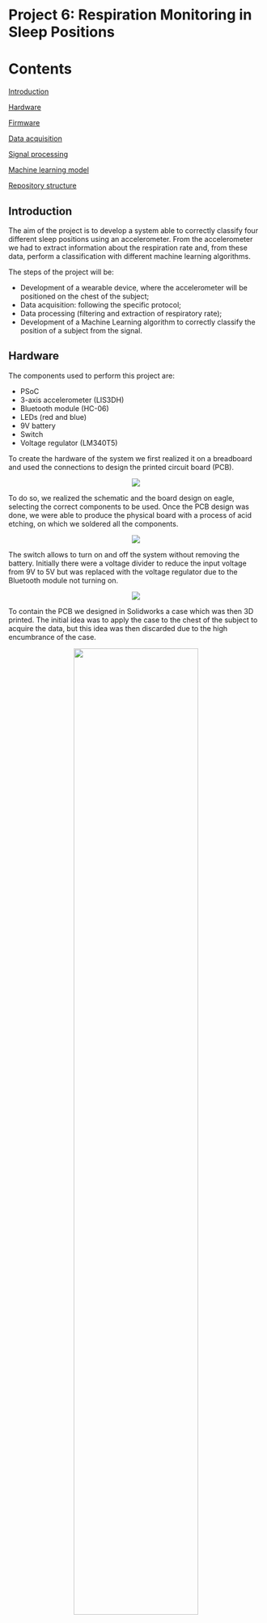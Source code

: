 # Project 6: Respiration Monitoring in Sleep Positions











# Contents
[Introduction](#introduction)

[Hardware](#hardware)

[Firmware](#firmware)

[Data acquisition](#data-acquisition)

[Signal processing](#signal-processing)

[Machine learning model](#machine-learning-model)

[Repository structure](#repository-structure)





















##

## Introduction
The aim of the project is to develop a system able to correctly classify four different sleep positions using an accelerometer. From the accelerometer we had to extract information about the respiration rate and, from these data, perform a classification with different machine learning algorithms.  

The steps of the project will be: 

- Development of a wearable device, where the accelerometer will be positioned on the chest of the subject;
- Data acquisition: following the specific protocol;
- Data processing (filtering and extraction of respiratory rate);
- Development of a Machine Learning algorithm to correctly classify the position of a subject from the signal. 

## Hardware
The components used to perform this project are: 

- PSoC
- 3-axis accelerometer (LIS3DH)
- Bluetooth module (HC-06)
- LEDs (red and blue)
- 9V battery
- Switch
- Voltage regulator (LM340T5)

To create the hardware of the system we first realized it on a breadboard and used the connections to design the printed circuit board (PCB). 

<p align="center">
  <img src="https://github.com/ltebs-polimi/AY2122_II_Project-6/blob/master/img/2.png">
</p>

To do so, we realized the schematic and the board design on eagle, selecting the correct components to be used. Once the PCB design was done, we were able to produce the physical board with a process of acid etching, on which we soldered all the components. 

<p align="center">
  <img src="https://github.com/ltebs-polimi/AY2122_II_Project-6/blob/master/img/3.png">
</p>

The switch allows to turn on and off the system without removing the battery. Initially there were a voltage divider to reduce the input voltage from 9V to 5V but was replaced with the voltage regulator due to the Bluetooth module not turning on.

<p align="center">
  <img src="https://github.com/ltebs-polimi/AY2122_II_Project-6/blob/master/img/4.png">
</p>

To contain the PCB we designed in Solidworks a case which was then 3D printed. The initial idea was to apply the case to the chest of the subject to acquire the data, but this idea was then discarded due to the high encumbrance of the case.

<p align="center">
  <img width="70%" src="https://github.com/ltebs-polimi/AY2122_II_Project-6/blob/master/img/5-6.png">
</p>

The hardware is subdivided into two main parts: PCB and accelerometer. The PCB contain all the physical elements and their connections, while the accelerometer is stitched on a strap and is connected to the PCB through long cables. 

In this way, we apply the strap on the thorax of the subject, reducing the encumbrance and allowing a free movement of the accelerometer, and the case is kept near the acquisition site.

## Firmware
The accelerometer and the microprocessor communicate with a I2C Master/slave communication and the data are sent with a Bluetooth module. Then, there are two digital output to drive two LED. The first one (blue) turns ON when the accelerometer is sampling, the second one (red) turns ON if some error occurs in the communication with the accelerometer. 

When the device turns on, the microprocessor reads and writes the registers of the accelerometer.
We set the sampling frequency (CTRL\_REG1) at 50 Hz, the Full Scale Range (CTRL\_REG4) at +-2g and we enable the FIFO mode.   

The device is in the “waiting” status in which the accelerometer is not sampling and the FIFO register is empty. 

When the user sends a “start” signal, the device starts sampling for three minutes (according to the protocol for collecting the data), the blue light turns on and the data is saved in the FIFO register. 
When the register is full, we send the data with the Bluetooth module and reset the FIFO register. After three minutes the procedures stops and the device returns in the “waiting” status. 

If an error occurs during the sampling procedure, the sampling stops and the red LED turns on. It is possible to stop the sampling even with a “stop” signal. 

## Data acquisition
The protocol for the data acquisition consists in collecting data of 10 people in 4 different positions (supine, prone, lateral left, lateral right). Each subject must keep the position for 3 minutes. 

To make the procedure easier we implement a graphical interface in which the user can communicate with the device. 

<p align="center">
  <img src="https://github.com/ltebs-polimi/AY2122_II_Project-6/blob/master/img/7.png">
</p>

The user has to choose a port and connect to it. The application allows also to rescan the port or disconnect to the port if needed. 

<p align="center">
  <img src="https://github.com/ltebs-polimi/AY2122_II_Project-6/blob/master/img/8.png">
</p>

Then the user has to choose the position of the subject and starts the sampling. It is possible also to stop the sampling. 

<p align="center">
  <img src="https://github.com/ltebs-polimi/AY2122_II_Project-6/blob/master/img/9.png">
</p>

After three minutes the data is saved as ‘.csv’ in a specific folder. The data are automatically saved and labelled and every sampling has its own file. It is possible to change the position of the subjects and start another sampling. 
<p align="center">
  <img src="https://github.com/ltebs-polimi/AY2122_II_Project-6/blob/master/img/10.png">
</p>
The ‘.csv’ file contains all the data of the three axis and the position of the subject. These files will be then processed to obtain the information about the respiratory signal. 

## Signal processing

### Introduction
In order to process the data to extract the respiration signal and consequently the reparation rate, we have tried two different approaches, both based on data normalization and filtering data with Moving-average and Butterworth filters.

The main difference between these two methods regards the computation of the respiration rate:

- The first one compute the respiration rate based on pick coating function;
- The second one compute the respiration rate based on fast Fourier transform.

We decided to adopt the second approach, based on literature reviews.



### Explanation of the principal steps
The following are the main steps used in the algorithm:

1.  Z-TRANSFORM AND WINDOWING

<p align="center">
  <img src="https://github.com/ltebs-polimi/AY2122_II_Project-6/blob/master/img/11.png">
</p>

In order to smooth and compare the data, a Z-normalization is applied. Based on a preliminary analysis of the raw-data plot, we choose only the horizontal component (X,Y axis) of the acceleration to extract the respiration signal, because the Z axis is most influenced by the tone sound vibration of the heart. 

Looking to the final aim of the ML analysis, we decide to divide any posture registration of 3 minutes in 3 windows of 60 seconds. In this way, from any registration of each posture, we obtain 3 signals of one minutes enlarging the dataset having 12 signals for each recorded volunteer (instead of 4).

The further analysis is applied to a 60 second window.

2. FILTERING

We have filtered transformed raw-data in 60 seconds window applying a cascade of filter:

- Moving-Average Filtering: to reduce the noise, we have applied a Moving average filter on a window of length corresponding to a maximal breathing rate (40 breaths/min).

|Average window size |(40/60) x Sampling Frequencies |
| :- | :- |


<p align="center">
  <img src="https://github.com/ltebs-polimi/AY2122_II_Project-6/blob/master/img/12.png">
</p>







- Butterworth Filtering: the respiration frequencies in physiological condition can vary from 8 to 40 breaths for minutes (0.13-0.66 HZ). Therefore to extract the respiration signal we need to enhance this range of frequencies applying a Butterworth filter with parameters that are reported in the table. 

|FILTER ORDER|LOW F. (Hz)|HIGH F. (Hz)|
| :-: | :-: | :-: |
|4|0.05|0.66|



<p align="center">
  <img src="https://github.com/ltebs-polimi/AY2122_II_Project-6/blob/master/img/13.png">
</p>







- BR selection: from the filtered signal we compute the Fast Fourier transform in order to make a frequency analysis. Subsequently, computing its power spectrum it is possible to select the breathing rate looking at the range of frequencies corresponding to physiological one (8-40 breath/min). This corresponds to the maximal in that range.


<p align="center">
  <img src="https://github.com/ltebs-polimi/AY2122_II_Project-6/blob/master/img/14.png">
</p>






### Time and frequencies index extraction
In order to make further analysis on the signal, especially the classification purpose, we create a final dataset in which we report different time and frequencies domain index computed on the signal. (The list of index are reported in "index_computation.pdf" file, inside the "Data_collection" folder) 

After computed the principal index for ML analysis  reported in the table, we merge all the created dataset to proceed further.

## Machine learning model
For the classification we explored different ways. 

First, we tried to classify with the raw data coming from the accelerometer, we reached an accuracy of 100% mainly because of the orientation of the gravity acceleration that gives the major contribute to the signal.  

Once we have extracted the respiratory signal we tried to perform a multi-classification in two different ways:
- Using the entire respiratory signal, but this strategy did not perform very well, returning an accuracy of 35%. Analyzing the confusion matrix was evident that the relative positions were almos all misclassified;
- Using time and frequency indexes

### Data preparation
1. Univariate analysis: we removed the outlier to the variables that had a Gaussian distribution and we tried to normalize the other distributions. 

<p align="center">
  <img width="40%" src="https://github.com/ltebs-polimi/AY2122_II_Project-6/blob/master/img/15.png">
</p>

2. Multivariate analysis: we removed from the dataset the variables with high linear correlation and the variables which show a pattern in the bivariate distribution.

<p align="center">
  <img width="70%" src="https://github.com/ltebs-polimi/AY2122_II_Project-6/blob/master/img/16.png">
</p>

3. X and y dataset: after the standardization we split the dataset into y and x. The first one is the dataset containing the target (‘supine’, ‘prone’, ‘lateral R’, ‘lateral L’). The second one is the dataset containing the variables. We divided these datasets into train (70%) and test (30%). 

4. Machine Learning methods: we explored different ML methods. For each of them we selected the best parameters with a function, in order to perform the best classification. We explored:
   1. KNN (k-Nearest Neighbour)
   1. Decisional Tree
   1. Naïve-Bayes classifier
   1. Logistic regression
   1. Multi-layer Perceptron Classifier
   1. Linear support vector classifier
   1. Random Forest

We chose to use the linear SVM because it gave the most consistent results.
The classification performed over the four positions returned an accuracy of 63%, and by looking at the confusion matrix we understand that the prone and supine positions are often misclassified, probably because there is no significant difference between the respiratory signal in these situations.

<p align="center">
  <img width="70%" src="https://github.com/ltebs-polimi/AY2122_II_Project-6/blob/master/img/17.png">
</p>

To improve the classification we tried to merge the "supine" and "prone" positions, to obtain a classification over three classes instead of four. In this way we obtained an enhancement in both the f1 score and confusion matrix, resulting in a better classifier.

<p align="center">
  <img width="70%" src="https://github.com/ltebs-polimi/AY2122_II_Project-6/blob/master/img/18.png">
</p>

## Repository structure
- Folder "Bibliography" contains the papers used to determine how to perform signal processing and the optimal signal parameters to be used for the classification

- Folder "Data_collection" contains:

   - processed_data: the data processed to obtain the respiration signal

   - raw_data: the data coming from the accelerometer

   - GUI.py: the graphical interface for collecting the data

   - final_script: the script for the Machine Learning classification

   - index_computation: parameters of the signal used for the classification
   
   - processing.py: code to process the data and extract the respiratory features

   - total_proc_py: contains the dataframe used to classify the data

- Folder "Eagle" contains the PCB-related files

- Folder "Firmware" contains the PSOC design and workspace and all the files related to them 

- Folder "SolidWorks" contains the .SLDPRT and .SLDASM files of the 3D-printed case

- Folder "img" contains the images used for the README.md

- File "Hardware documentation" contains the information about the hardware and on how to correctly set it up
